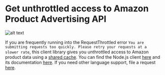 # Get unthrottled access to Amazon Product Advertising API

![alt text](http://i.imgur.com/MwfPRfB.gif "Amazon Product Advertising API")

If you are frequently running into the RequestThrottled error ```You are submitting requests too quickly. Please retry your requests at a slower rate```, this client library gives you unthrottled access to Amazon product data using a [shared cache](https://www.commercedna.com). You can find the Node.js client [here](https://www.npmjs.com/package/amazon-unthrottled-api) and its documentation [here](https://github.com/ManiDoraisamy/AmazonUnthrottledAPI/blob/master/node/README.md). If you need other language support, file a request [here](https://github.com/ManiDoraisamy/AmazonUnthrottledAPI/issues).
